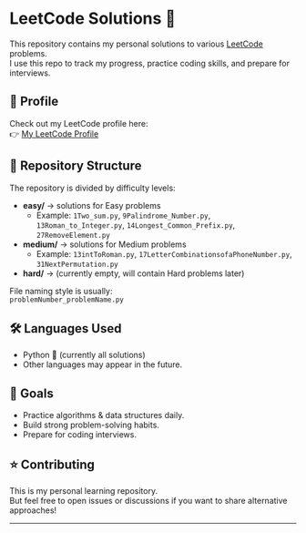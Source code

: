 # LeetCode Solutions 🚀

This repository contains my personal solutions to various [LeetCode](https://leetcode.com/) problems.  
I use this repo to track my progress, practice coding skills, and prepare for interviews.

## 📌 Profile
Check out my LeetCode profile here:  
👉 [My LeetCode Profile](https://leetcode.com/u/Thomasassasins)

## 📂 Repository Structure
The repository is divided by difficulty levels:
- **easy/** → solutions for Easy problems
  - Example: `1Two_sum.py`, `9Palindrome_Number.py`, `13Roman_to_Integer.py`, `14Longest_Common_Prefix.py`, `27RemoveElement.py`
- **medium/** → solutions for Medium problems
  - Example: `13intToRoman.py`, `17LetterCombinationsofaPhoneNumber.py`, `31NextPermutation.py`
- **hard/** → (currently empty, will contain Hard problems later)

File naming style is usually:  
`problemNumber_problemName.py`

## 🛠 Languages Used
- Python 🐍 (currently all solutions)
- Other languages may appear in the future.

## 🎯 Goals
- Practice algorithms & data structures daily.
- Build strong problem-solving habits.
- Prepare for coding interviews.

## ⭐ Contributing
This is my personal learning repository.  
But feel free to open issues or discussions if you want to share alternative approaches!

---